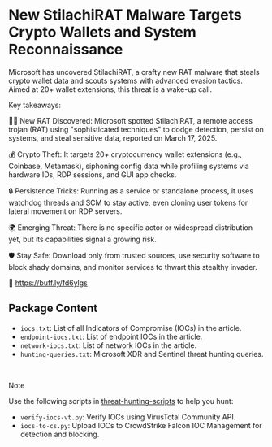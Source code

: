 # New StilachiRAT Malware Targets Crypto Wallets and System Reconnaissance

Microsoft has uncovered StilachiRAT, a crafty new RAT malware that steals crypto wallet data and scouts systems with advanced evasion tactics. Aimed at 20+ wallet extensions, this threat is a wake-up call.

Key takeaways:

🕵️‍♂️ New RAT Discovered: Microsoft spotted StilachiRAT, a remote access trojan (RAT) using "sophisticated techniques" to dodge detection, persist on systems, and steal sensitive data, reported on March 17, 2025.

💰 Crypto Theft: It targets 20+ cryptocurrency wallet extensions (e.g., Coinbase, Metamask), siphoning config data while profiling systems via hardware IDs, RDP sessions, and GUI app checks.

🔒 Persistence Tricks: Running as a service or standalone process, it uses watchdog threads and SCM to stay active, even cloning user tokens for lateral movement on RDP servers.

🌍 Emerging Threat: There is no specific actor or widespread distribution yet, but its capabilities signal a growing risk.

🛡️ Stay Safe: Download only from trusted sources, use security software to block shady domains, and monitor services to thwart this stealthy invader.

🔗 https://buff.ly/fd6ylgs

## Package Content

- `iocs.txt`: List of all Indicators of Compromise (IOCs) in the article.
- `endpoint-iocs.txt`: List of endpoint IOCs in the article.
- `network-iocs.txt`: List of network IOCs in the article.
- `hunting-queries.txt`: Microsoft XDR and Sentinel threat hunting queries.

<br>

> [!NOTE]
> Use the following scripts in [threat-hunting-scripts](../../threat-hunting-scripts/) to help you hunt:
>
> - `verify-iocs-vt.py`: Verify IOCs using VirusTotal Community API.
> - `iocs-to-cs.py`: Upload IOCs to CrowdStrike Falcon IOC Management for detection and blocking.
